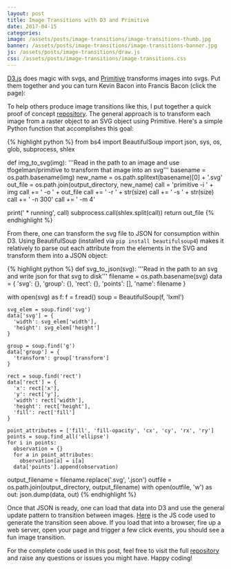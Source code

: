 ```yaml
---
layout: post
title: Image Transitions with D3 and Primitive
date: 2017-04-15
categories: 
image: /assets/posts/image-transitions/image-transitions-thumb.jpg
banner: /assets/posts/image-transitions/image-transitions-banner.jpg
js: /assets/posts/image-transitions/draw.js
css: /assets/posts/image-transitions/image-transitions.css
---
```


[D3.js](https://d3js.org/) does magic with svgs, and [Primitive](https://github.com/fogleman/primitive) transforms images into svgs. Put them together and you can turn Kevin Bacon into Francis Bacon (click the page):

<script src='https://cdnjs.cloudflare.com/ajax/libs/d3/3.5.17/d3.js'></script>
<div id='target'></div>

To help others produce image transitions like this, I put together a quick proof of concept [repository](https://github.com/duhaime/d3-image-transitions). The general approach is to transform each image from a raster object to an SVG object using Primitive. Here's a simple Python function that accomplishes this goal:

{% highlight python %}
from bs4 import BeautifulSoup
import json, sys, os, glob, subprocess, shlex

def img_to_svg(img):
  '''Read in the path to an image and use tfogelman/primitive
  to transform that image into an svg'''
  basename = os.path.basename(img)
  new_name = os.path.splitext(basename)[0] + '.svg'
  out_file = os.path.join(output_directory, new_name)
  call =  'primitive -i ' + img 
  call += ' -o ' + out_file
  call += ' -r ' + str(size)
  call += ' -s ' + str(size)
  call += ' -n 300' 
  call += ' -m 4'

  print(' * running', call)
  subprocess.call(shlex.split(call))
  return out_file
{% endhighlight %}

From there, one can transform the svg file to JSON for consumption within D3. Using BeautifulSoup (installed via `pip install beautifulsoup4`) makes it relatively to parse out each attribute from the elements in the SVG and transform them into a JSON object:

{% highlight python %}
def svg_to_json(svg):
  '''Read in the path to an svg and write json for that svg to disk'''
  filename = os.path.basename(svg)
  data = {
    'svg': {},
    'group': {},
    'rect': {},
    'points': [],
    'name': filename
  }

  with open(svg) as f:
    f = f.read()
    soup = BeautifulSoup(f, 'lxml')

    svg_elem = soup.find('svg')
    data['svg'] = {
      'width': svg_elem['width'],
      'height': svg_elem['height']
    }

    group = soup.find('g')
    data['group'] = {
      'transform': group['transform']
    } 

    rect = soup.find('rect')
    data['rect'] = {
      'x': rect['x'],
      'y': rect['y'],
      'width': rect['width'],
      'height': rect['height'],
      'fill': rect['fill']
    }

    point_attributes = ['fill', 'fill-opacity', 'cx', 'cy', 'rx', 'ry']
    points = soup.find_all('ellipse')
    for i in points:
      observation = {}
      for a in point_attributes:
        observation[a] = i[a]
      data['points'].append(observation)

  output_filename = filename.replace('.svg', '.json')
  outfile = os.path.join(output_directory, output_filename)
  with open(outfile, 'w') as out:
    json.dump(data, out)
{% endhighlight %}

Once that JSON is ready, one can load that data into D3 and use the general update pattern to transition between images. [Here](https://github.com/duhaime/d3-image-transitions/blob/master/draw.js) is the JS code used to generate the transition seen above. If you load that into a browser, fire up a web server, open your page and trigger a few click events, you should see a fun image transition.

For the complete code used in this post, feel free to visit the full [repository](https://github.com/duhaime/d3-image-transitions) and raise any questions or issues you might have. Happy coding!